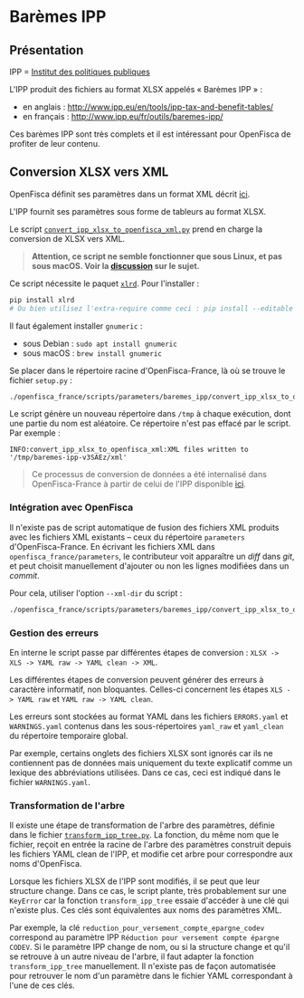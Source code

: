 # Barèmes IPP

## Présentation

IPP = [Institut des politiques publiques](http://www.ipp.eu/en/)

L'IPP produit des fichiers au format XLSX appelés « Barèmes IPP » :
- en anglais : http://www.ipp.eu/en/tools/ipp-tax-and-benefit-tables/
- en français : http://www.ipp.eu/fr/outils/baremes-ipp/

Ces barèmes IPP sont très complets et il est intéressant pour OpenFisca de profiter de leur contenu.

## Conversion XLSX vers XML

OpenFisca définit ses paramètres dans un format XML décrit [ici](https://doc.openfisca.fr/coding-the-legislation/legislation_parameters.html).

L'IPP fournit ses paramètres sous forme de tableurs au format XLSX.

Le script [`convert_ipp_xlsx_to_openfisca_xml.py`](./convert_ipp_xlsx_to_openfisca_xml.py) prend en charge la conversion de XLSX vers XML.

>**Attention, ce script ne semble fonctionner que sous Linux, et pas sous macOS. Voir la [discussion](https://github.com/openfisca/openfisca-france/pull/746#issuecomment-305123915) sur le sujet.**

Ce script nécessite le paquet [`xlrd`](https://pypi.python.org/pypi/xlrd). Pour l'installer :

```sh
pip install xlrd
# Ou bien utilisez l'extra-require comme ceci : pip install --editable ".[baremes_ipp]"
```

Il faut également installer `gnumeric` :
- sous Debian : `sudo apt install gnumeric`
- sous macOS : `brew install gnumeric`

Se placer dans le répertoire racine d'OpenFisca-France, là où se trouve le fichier `setup.py` :

```sh
./openfisca_france/scripts/parameters/baremes_ipp/convert_ipp_xlsx_to_openfisca_xml.py
```

Le script génère un nouveau répertoire dans `/tmp` à chaque exécution, dont une partie du nom est aléatoire. Ce répertoire n'est pas effacé par le script. Par exemple :

```
INFO:convert_ipp_xlsx_to_openfisca_xml:XML files written to '/tmp/baremes-ipp-v3SAEz/xml'
```

> Ce processus de conversion de données a été internalisé dans OpenFisca-France à partir de celui de l'IPP disponible [ici](https://framagit.org/french-tax-and-benefit-tables/ipp-tax-and-benefit-tables-converters#in-the-ipp-world).

### Intégration avec OpenFisca

Il n'existe pas de script automatique de fusion des fichiers XML produits avec les fichiers XML existants – ceux du répertoire `parameters` d'OpenFisca-France. En écrivant les fichiers XML dans `openfisca_france/parameters`, le contributeur voit apparaître un *diff* dans *git*, et peut choisit manuellement d'ajouter ou non les lignes modifiées dans un *commit*.

Pour cela, utiliser l'option `--xml-dir` du script :

```sh
./openfisca_france/scripts/parameters/baremes_ipp/convert_ipp_xlsx_to_openfisca_xml.py --xml-dir openfisca_france/parameters
```

### Gestion des erreurs

En interne le script passe par différentes étapes de conversion : `XLSX -> XLS -> YAML raw -> YAML clean -> XML`.

Les différentes étapes de conversion peuvent générer des erreurs à caractère informatif, non bloquantes. Celles-ci concernent les étapes `XLS -> YAML raw` et `YAML raw -> YAML clean`.

Les erreurs sont stockées au format YAML dans les fichiers `ERRORS.yaml` et `WARNINGS.yaml` contenus dans les sous-répertoires `yaml_raw` et `yaml_clean` du répertoire temporaire global.

Par exemple, certains onglets des fichiers XLSX sont ignorés car ils ne contiennent pas de données mais uniquement du texte explicatif comme un lexique des abbréviations utilisées. Dans ce cas, ceci est indiqué dans le fichier `WARNINGS.yaml`.

### Transformation de l'arbre

Il existe une étape de transformation de l'arbre des paramètres, définie dans le fichier [`transform_ipp_tree.py`](./transform_ipp_tree.py). La fonction, du même nom que le fichier, reçoit en entrée la racine de l'arbre des paramètres construit depuis les fichiers YAML clean de l'IPP, et modifie cet arbre pour correspondre aux noms d'OpenFisca.

Lorsque les fichiers XLSX de l'IPP sont modifiés, il se peut que leur structure change. Dans ce cas, le script plante, très probablement sur une `KeyError` car la fonction `transform_ipp_tree` essaie d'accéder à une clé qui n'existe plus. Ces clés sont équivalentes aux noms des paramètres XML.

Par exemple, la clé `reduction_pour_versement_compte_epargne_codev` correspond au paramètre IPP `Réduction pour versement compte épargne CODEV`. Si le paramètre IPP change de nom, ou si la structure change et qu'il se retrouve à un autre niveau de l'arbre, il faut adapter la fonction `transform_ipp_tree` manuellement. Il n'existe pas de façon automatisée pour retrouver le nom d'un paramètre dans le fichier YAML correspondant à l'une de ces clés.
